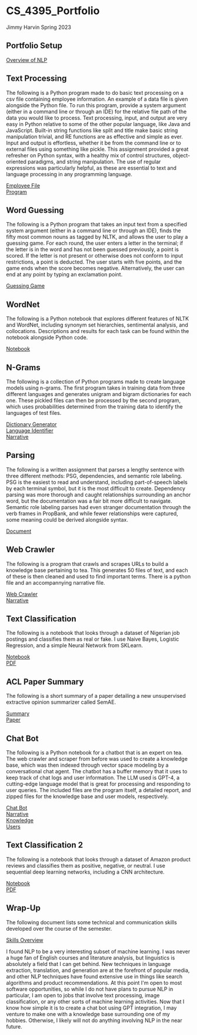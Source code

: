 # CS_4395_Portfolio
Jimmy Harvin
Spring 2023

## Portfolio Setup
[Overview of NLP](https://github.com/JimmyHF/CS_4395_Portfolio/blob/main/CS%204395%20Overview%20of%20NLP.pdf)

## Text Processing
The following is a Python program made to do basic text processing on a csv file containing employee information. An example of a data file is given alongside the Python file. To run this program, provide a system argument (either in a command line or through an IDE) for the relative file path of the data you would like to process. Text processing, input, and output are very easy in Python relative to some of the other popular language, like Java and JavaScript. Built-in string functions like split and title make basic string manipulation trivial, and RE functions are as effective and simple as ever. Input and output is effortless, whether it be from the command line or to external files using something like pickle. This assignment provided a great refresher on Python syntax, with a healthy mix of control structures, object-oriented paradigms, and string manipulation. The use of regular expressions was particularly helpful, as these are essential to text and language processing in any programming language. <br/>

[Employee File](https://github.com/JimmyHF/CS_4395_Portfolio/blob/main/data.csv)<br/>
[Program](https://github.com/JimmyHF/CS_4395_Portfolio/blob/main/jah200003a1.py)

## Word Guessing
The following is a Python program that takes an input text from a specified system argument (either in a command line or through an IDE), finds the fifty most common nouns as tagged by NLTK, and allows the user to play a guessing game. For each round, the user enters a letter in the terminal; if the letter is in the word and has not been guessed previously, a point is scored. If the letter is not present or otherwise does not conform to input restrictions, a point is deducted. The user starts with five points, and the game ends when the score becomes negative. Alternatively, the user can end at any point by typing an exclamation point. <br/>

[Guessing Game](https://github.com/JimmyHF/CS_4395_Portfolio/blob/main/wordGuessing.py)

## WordNet
The following is a Python notebook that explores different features of NLTK and WordNet, including synonym set hierarchies, sentimental analysis, and collocations. Descriptions and results for each task can be found within the notebook alongside Python code.

[Notebook](https://github.com/JimmyHF/CS_4395_Portfolio/blob/main/jah200003a3.ipynb)

## N-Grams
The following is a collection of Python programs made to create language models using n-grams. The first program takes in training data from three different languages and generates unigram and bigram dictionaries for each one. These pickled files can then be processed by the second program, which uses probabilities determined from the training data to identify the languages of test files.

[Dictionary Generator](https://github.com/JimmyHF/CS_4395_Portfolio/blob/main/get_ngrams.py)<br/>
[Language Identifier](https://github.com/JimmyHF/CS_4395_Portfolio/blob/main/LangPredModel.py)<br/>
[Narrative](https://github.com/JimmyHF/CS_4395_Portfolio/blob/main/N_Gram__Language_Models.pdf)

## Parsing
The following is a written assignment that parses a lengthy sentence with three different methods: PSG, dependencies, and semantic role labeling. PSG is the easiest to read and understand, including part-of-speech labels by each terminal symbol, but it is the most difficult to create. Dependency parsing was more thorough and caught relationships surrounding an anchor word, but the documentation was a fair bit more difficult to navigate. Semantic role labeling parses had even stranger documentation through the verb frames in PropBank, and while fewer relationships were captured, some meaning could be derived alongside syntax.

[Document](https://github.com/JimmyHF/CS_4395_Portfolio/blob/main/Parsing.pdf)

## Web Crawler
The following is a program that crawls and scrapes URLs to build a knowledge base pertaining to tea. This generates 50 files of text, and each of these is then cleaned and used to find important terms. There is a python file and an accompannying narrative file.

[Web Crawler](https://github.com/JimmyHF/CS_4395_Portfolio/blob/main/web_crawler_2.py)<br/>
[Narrative](https://github.com/JimmyHF/CS_4395_Portfolio/blob/main/Finding_and_Building_a_Corpus.pdf)

## Text Classification
The following is a notebook that looks through a dataset of Nigerian job postings and classifies them as real or fake. I use Naive Bayes, Logistic Regression, and a simple Neural Network from SKLearn.

[Notebook](https://github.com/JimmyHF/CS_4395_Portfolio/blob/main/TextClassification.ipynb)<br/>
[PDF](https://github.com/JimmyHF/CS_4395_Portfolio/blob/main/CS%204395%20Test%20Classification.pdf)

## ACL Paper Summary
The following is a short summary of a paper detailing a new unsupervised extractive opinion summarizer called SemAE.

[Summary](https://github.com/JimmyHF/CS_4395_Portfolio/blob/main/CS%204395%20Unsupervised%20Extractive%20Opinion%20Summarization%20Using%20Sparse%20Coding.pdf)<br/>
[Paper](https://github.com/JimmyHF/CS_4395_Portfolio/blob/main/ACL_Paper.pdf)

## Chat Bot
The following is a Python notebook for a chatbot that is an expert on tea. The web crawler and scraper from before was used to create a knowledge base, which was then indexed through vector space modeling by a conversational chat agent. The chatbot has a buffer memory that it uses to keep track of chat logs and user information. The LLM used is GPT-4, a cutting-edge language model that is great for processing and responding to user queries. The included files are the program itself, a detailed report, and zipped files for the knowledge base and user models, respectively.

[Chat Bot](https://github.com/JimmyHF/CS_4395_Portfolio/blob/main/4395_NLP_Chatbot_Project.ipynb)<br/>
[Narrative](https://github.com/JimmyHF/CS_4395_Portfolio/blob/main/CS%204395.001%20Chatbot%20Project.pdf)<br/>
[Knowledge](https://github.com/JimmyHF/CS_4395_Portfolio/blob/main/knowledge.zip)<br/>
[Users](https://github.com/JimmyHF/CS_4395_Portfolio/blob/main/users.zip)

## Text Classification 2
The following is a notebook that looks through a dataset of Amazon product reviews and classifies them as positive, negative, or neutral. I use sequential deep learning networks, including a CNN architecture.

[Notebook](https://github.com/JimmyHF/CS_4395_Portfolio/blob/main/TextClassification2.ipynb)<br/>
[PDF](https://github.com/JimmyHF/CS_4395_Portfolio/blob/main/CS%204395.001%20Text%20Classification%202.pdf)

## Wrap-Up
The following document lists some technical and communication skills developed over the course of the semester.

[Skills Overview](https://github.com/JimmyHF/CS_4395_Portfolio/blob/main/CS%204395%20Wrap-Up.pdf)<br/>

I found NLP to be a very interesting subset of machine learning. I was never a huge fan of English courses and literature analysis, but linguistics is absolutely a field that I can get behind. New techniques in language extraction, translation, and generation are at the forefront of popular media, and other NLP techniques have found extensive use in things like search algorithms and product recommendations. At this point I'm open to most software opportunities, so while I do not have plans to pursue NLP in particular, I am open to jobs that involve text processing, image classification, or any other sorts of machine learning activities. Now that I know how simple it is to create a chat bot using GPT integration, I may venture to make one with a knowledge base surrounding one of my hobbies. Otherwise, I likely will not do anything involving NLP in the near future.
